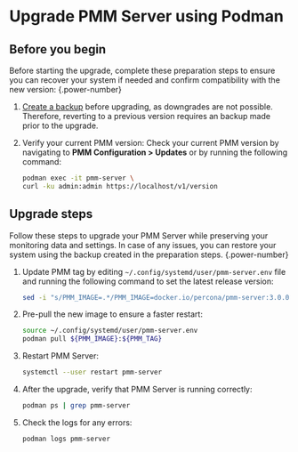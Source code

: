 # Upgrade PMM Server using Podman

## Before you begin

Before starting the upgrade, complete these preparation steps to ensure you can recover your system if needed and confirm compatibility with the new version:
{.power-number}

1. [Create a backup](../install-pmm/install-pmm-server/baremetal/podman/backup_container_podman.md) before upgrading, as downgrades are not possible. Therefore, reverting to a previous version requires an backup made prior to the upgrade.

2. Verify your current PMM version: Check your current PMM version by navigating to **PMM Configuration > Updates** or by running the following command: 

    ```sh
    podman exec -it pmm-server \
    curl -ku admin:admin https://localhost/v1/version
    ```

## Upgrade steps

Follow these steps to upgrade your PMM Server while preserving your monitoring data and settings. In case of any issues, you can restore your system using the backup created in the preparation steps.
{.power-number}


1. Update PMM tag by editing `~/.config/systemd/user/pmm-server.env` file and running the following command to set the latest release version:

    ```sh
    sed -i "s/PMM_IMAGE=.*/PMM_IMAGE=docker.io/percona/pmm-server:3.0.0/g" ~/.config/systemd/user/pmm-server.env
    ```

2. Pre-pull the new image to ensure a faster restart:

    ```sh
    source ~/.config/systemd/user/pmm-server.env
    podman pull ${PMM_IMAGE}:${PMM_TAG}
    ```

3. Restart PMM Server:

    ```sh
    systemctl --user restart pmm-server
    ```

4. After the upgrade, verify that PMM Server is running correctly:

    ```sh
    podman ps | grep pmm-server
    ```
    
5. Check the logs for any errors:

    ```sh
    podman logs pmm-server
    ```